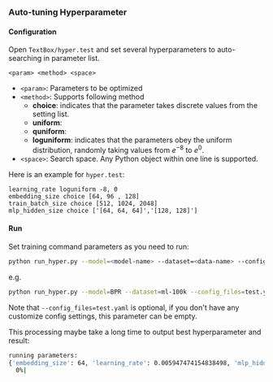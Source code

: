 
### Auto-tuning Hyperparameter 

#### Configuration

Open `TextBox/hyper.test` and set several hyperparameters to auto-searching in parameter list. 

```text
<param> <method> <space>
```

- `<param>`: Parameters to be optimized
- `<method>`: Supports following method 
    - **choice**: indicates that the parameter takes discrete values from the setting list.
    - **uniform**:
    - **quniform**:
    - **loguniform**: indicates that the parameters obey the uniform distribution, randomly taking values from $e^{-8}$ to $e^{0}$.
- `<space>`: Search space. Any Python object within one line is supported.

Here is an example for `hyper.test`: 

```text
learning_rate loguniform -8, 0
embedding_size choice [64, 96 , 128]
train_batch_size choice [512, 1024, 2048]
mlp_hidden_size choice ['[64, 64, 64]','[128, 128]']
```

#### Run

Set training command parameters as you need to run:

```bash
python run_hyper.py --model=<model-name> --dataset=<data-name> --config_files=<yaml-config> --params_file=<hyper-test>
```

e.g.

```bash
python run_hyper.py --model=BPR --dataset=ml-100k --config_files=test.yaml --params_file=hyper.test
```

Note that `--config_files=test.yaml` is optional, if you don't have any customize config settings, this parameter can be empty.

This processing maybe take a long time to output best hyperparameter and result:
```bash
running parameters:                                                                                                                    
{'embedding_size': 64, 'learning_rate': 0.005947474154838498, 'mlp_hidden_size': '[64,64,64]', 'train_batch_size': 512}                
  0%|                                                                                           | 0/18 [00:00<?, ?trial/s, best loss=?]
```

